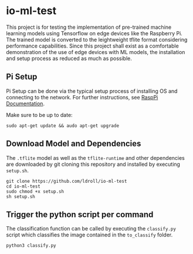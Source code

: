 # io-ml-test
This project is for testing the implementation of pre-trained machine learning models using Tensorflow on edge devices like the Raspberry Pi. The trained model is converted to the leightweight tflite format considering performance capabilities.
Since this project shall exist as a comfortable demonstration of the use of edge devices with ML models, the installation and setup process as reduced as much as possible.

## Pi Setup
Pi Setup can be done via the typical setup process of installing OS and connecting to the network. For further instructions, see [RaspPi Documentation](https://www.raspberrypi.com/documentation/computers/getting-started.html).

Make sure to be up to date:
```
sudo apt-get update && audo apt-get upgrade
```

## Download Model and Dependencies
The `.tflite` model as well as the `tflite-runtime` and other dependencies are downloaded by git cloning this repository and installed by executing `setup.sh`.
```
git clone https://github.com/ldroll/io-ml-test
cd io-ml-test
sudo chmod +x setup.sh
sh setup.sh
```

## Trigger the python script per command
The classification function can be called by executing the `classify.py` script which classifies the image contained in the `to_classify` folder.
```
python3 classify.py
```
